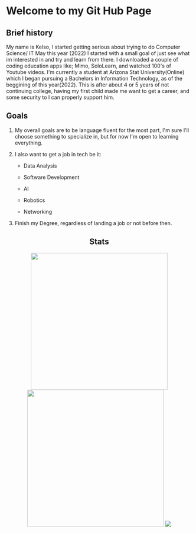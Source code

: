 # Welcome to my Git Hub Page

## Brief history

My name is Kelso, I started getting serious about trying to do Computer Science/ IT May this year (2022)
I started with a small goal of just see what im interested in and try and learn from there. I downloaded a couple
of coding education apps like; Mimo, SoloLearn, and watched 100's of Youtube videos. I'm currently a student at Arizona Stat University(Online) which I began pursuing a Bachelors in Information Technology, as of the beggining of this year(2022). This is after about 4 or 5 years of not continuing college, having my first child made me want to get a career,
and some security to I can properly support him.

## Goals

1. My overall goals are to be language fluent for the most part, I'm sure I'll choose something to specialize in, but for now I'm open to learning everything.

2. I also want to get a job in tech be it:
    
    - Data Analysis
    
    - Software Development
    
    - AI    
    
    - Robotics
    
    - Networking
 
 3. Finish my Degree, regardless of landing a job or not before then.

## <div align="center">Stats</div> 
<div align="center">
  <img width="370px" src="https://github-readme-stats.vercel.app/api?username=Slok-e&show_icons=true&theme=tokyonight&count_private=true&bg_color=00000000&hide_border=true" />
  <img width="370px" src="https://github-readme-streak-stats.herokuapp.com/?user=Slok-e&theme=tokyonight&background=00000000&hide_border=true" />
  <img src="https://github-readme-stats.vercel.app/api/top-langs/?username=Slok-e&exclude_repo=etrader&exclude+repo=doodlejump&theme=tokyonight&bg_color=00000000&hide_border=true" />
</div>
<p align="center">
 
 
